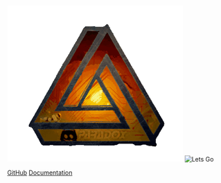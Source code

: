 <img src="Media\Paradox.gif" alt="Lets Go"> </img>
<img src="https://i.imgur.com/oi5NwOp.png" alt="Lets Go"> </img>

[GitHub](https://github.com/Pete9xi/Paradox_AntiCheat/)
[Documentation](documentation.md)
